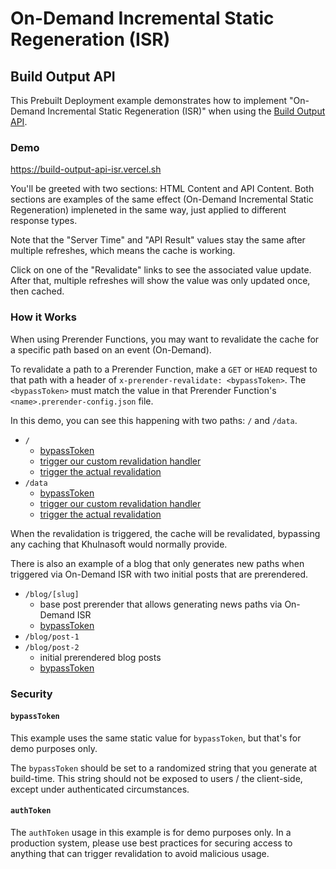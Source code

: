 # On-Demand Incremental Static Regeneration (ISR)

## Build Output API

This Prebuilt Deployment example demonstrates how to implement "On-Demand Incremental Static Regeneration (ISR)" when using the [Build Output API](https://vercel.com/docs/build-output-api/v3).

### Demo

https://build-output-api-isr.vercel.sh

You'll be greeted with two sections: HTML Content and API Content. Both sections are examples of the same effect (On-Demand Incremental Static Regeneration) impleneted in the same way, just applied to different response types.

Note that the "Server Time" and "API Result" values stay the same after multiple refreshes, which means the cache is working.

Click on one of the "Revalidate" links to see the associated value update. After that, multiple refreshes will show the value was only updated once, then cached.

### How it Works

When using Prerender Functions, you may want to revalidate the cache for a specific path based on an event (On-Demand).

To revalidate a path to a Prerender Function, make a `GET` or `HEAD` request to that path with a header of `x-prerender-revalidate: <bypassToken>`. The `<bypassToken>` must match the value in that Prerender Function's `<name>.prerender-config.json` file.

In this demo, you can see this happening with two paths: `/` and `/data`.

- `/`
  - [bypassToken](./.vercel/output/functions/index.prerender-config.json#L4)
  - [trigger our custom revalidation handler](./.vercel/output/functions/index.func/index.js#L19)
  - [trigger the actual revalidation](./.vercel/output/functions/revalidate.func/index.js#L23)
- `/data`
  - [bypassToken](./.vercel/output/functions/data.prerender-config.json#L4)
  - [trigger our custom revalidation handler](./.vercel/output/functions/index.func/index.js#L29)
  - [trigger the actual revalidation](./.vercel/output/functions/revalidate.func/index.js#L23)

When the revalidation is triggered, the cache will be revalidated, bypassing any caching that Khulnasoft would normally provide.

There is also an example of a blog that only generates new paths when triggered via On-Demand ISR with two initial posts that are prerendered.

- `/blog/[slug]`
  - base post prerender that allows generating news paths via On-Demand ISR
  - [bypassToken](./.vercel/output/functions/index.prerender-config.json#L4)
- `/blog/post-1`
- `/blog/post-2`
  - initial prerendered blog posts
  - [bypassToken](./.vercel/output/functions/index.prerender-config.json#L4)

### Security

#### `bypassToken`

This example uses the same static value for `bypassToken`, but that's for demo purposes only.

The `bypassToken` should be set to a randomized string that you generate at build-time. This string should not be exposed to users / the client-side, except under authenticated circumstances.

#### `authToken`

The `authToken` usage in this example is for demo purposes only. In a production system, please use best practices for securing access to anything that can trigger revalidation to avoid malicious usage.
